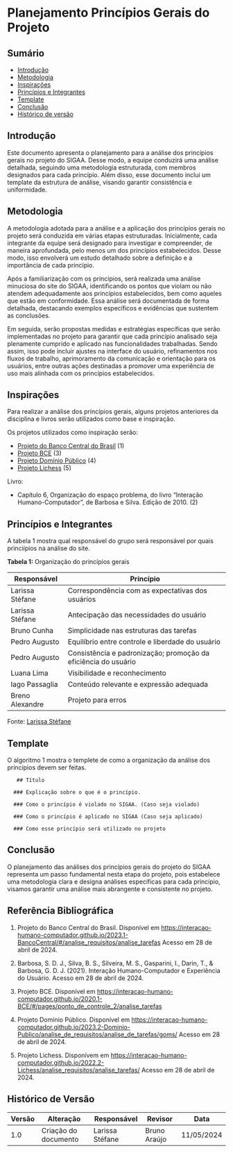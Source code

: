 # Planejamento Princípios Gerais do Projeto

## Sumário
* [Introdução](#Introdução)
* [Metodologia](#Metodologia)
* [Inspirações](#Inspirações)
* [Princípios e Integrantes](#Princípios-e-Integrantes)
* [Template](#Template)
* [Conclusão](#Conclusão)
* [Histórico de versão](#Histórico-de-versão)

## Introdução

Este documento apresenta o planejamento para a análise dos princípios gerais no projeto do SIGAA. Desse modo, a equipe conduzirá uma análise detalhada, seguindo uma metodologia estruturada, com membros designados para cada princípio. Além disso, esse documento inclui um template da estrutura de análise, visando garantir consistência e uniformidade. 

## Metodologia

A metodologia adotada para a análise e a aplicação dos princípios gerais no projeto será conduzida em várias etapas estruturadas. Inicialmente, cada integrante da equipe será designado para investigar e compreender, de maneira aprofundada, pelo menos um dos princípios estabelecidos. Desse modo, isso envolverá um estudo detalhado sobre a definição e a importância de cada princípio.

Após a familiarização com os princípios, será realizada uma análise minuciosa do site do SIGAA, identificando os pontos que violam ou não atendem adequadamente aos princípios estabelecidos, bem como aqueles que estão em conformidade. Essa análise será documentada de forma detalhada, destacando exemplos específicos e evidências que sustentem as conclusões.

Em seguida, serão propostas medidas e estratégias específicas que serão implementadas no projeto para garantir que cada princípio analisado seja plenamente cumprido e aplicado nas funcionalidades trabalhadas. Sendo assim, isso pode incluir ajustes na interface do usuário, refinamentos nos fluxos de trabalho, aprimoramento da comunicação e orientação para os usuários, entre outras ações destinadas a promover uma experiência de uso mais alinhada com os princípios estabelecidos.

## Inspirações

Para realizar a análise dos princípios gerais, alguns projetos anteriores da disciplina e livros serão utilizados como base e inspiração.

Os projetos utilizados como inspiração serão:

- [Projeto do Banco Central do Brasil](https://interacao-humano-computador.github.io/2023.1-BancoCentral/#/analise_requisitos/analise_tarefas) (1)
- [Projeto BCE](https://interacao-humano-computador.github.io/2020.1-BCE/#/pages/ponto_de_controle_2/analise_tarefas) (3)
- [Projeto Domínio Público](https://interacao-humano-computador.github.io/2023.2-Dominio-Publico/analise_de_requisitos/analise_de_tarefas/goms/) (4)
- [Projeto Lichess](https://interacao-humano-computador.github.io/2022.2-Lichess/analise_requisitos/analise_tarefas/) (5)

Livro:
- Capítulo 6, Organização do espaço problema, do livro “Interação Humano-Computador”, de Barbosa e Silva. Edição de 2010. (2)


##  Princípios e Integrantes

A tabela 1 mostra qual responsável do grupo será responsável por quais princiípios na análise do site.

**Tabela 1:**  Organização do princípios gerais

| Responsável        | Princípio                                                     |
|--------------------|---------------------------------------------------------------|
| Larissa Stéfane    | Correspondência com as expectativas dos usuários              |
| Larissa Stéfane    | Antecipação das necessidades do usuário                        |
| Bruno Cunha        | Simplicidade nas estruturas das tarefas                        |
| Pedro Augusto      | Equilíbrio entre controle e liberdade do usuário              |
| Pedro Augusto      | Consistência e padronização; promoção da eficiência do usuário|
| Luana Lima         | Visibilidade e reconhecimento                                  |
| Iago Passaglia     | Conteúdo relevante e expressão adequada                        |
| Breno Alexandre    | Projeto para erros                                             |

Fonte: [Larissa Stéfane](https://github.com/SkywalkerSupreme)

## Template

O algoritmo 1 mostra o templete de como a organização da análise dos príncipios devem ser feitas.

       ## Título
      
      ### Explicação sobre o que é o princípio.
      
      ### Como o princípio é violado no SIGAA. (Caso seja violado)
      
      ### Como o princípio é aplicado no SIGAA (Caso seja aplicado)
      
      ### Como esse princípio será utilizado no projeto
      

## Conclusão

O planejamento das análises dos princípios gerais do projeto do SIGAA representa um passo fundamental nesta etapa do projeto, pois estabelece uma metodologia clara e designa análises específicas para cada princípio, visamos garantir uma análise mais abrangente e consistente no projeto. 

## Referência Bibliográfica

1. Projeto do Banco Central do Brasil. Disponível em <https://interacao-humano-computador.github.io/2023.1-BancoCentral/#/analise_requisitos/analise_tarefas> Acesso em 28 de abril de 2024.
   
2. Barbosa, S. D. J., Silva, B. S., Silveira, M. S., Gasparini, I., Darin, T., & Barbosa, G. D. J. (2021). Interação Humano-Computador e Experiência do Usuário. Acesso em 28 de abril de 2024.
   
3. Projeto BCE. Disponível em <https://interacao-humano-computador.github.io/2020.1-BCE/#/pages/ponto_de_controle_2/analise_tarefas>

4. Projeto Domínio Público. Disponível em <https://interacao-humano-computador.github.io/2023.2-Dominio-Publico/analise_de_requisitos/analise_de_tarefas/goms/> Acesso em 28 de abril de 2024.
   
5. Projeto Lichess. Disponívem em <https://interacao-humano-computador.github.io/2022.2-Lichess/analise_requisitos/analise_tarefas/> Acesso em 28 de abril de 2024.

## Histórico de Versão

| Versão | Alteração | Responsável | Revisor | Data |
| - | - | - | - | - |
| 1.0 | Criação do documento | Larissa Stéfane | Bruno Araújo | 11/05/2024 |


